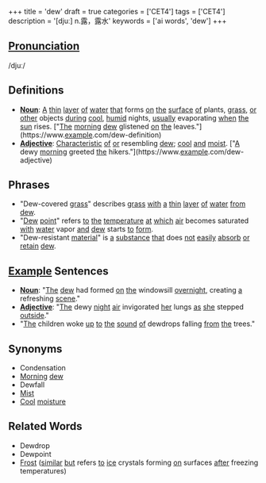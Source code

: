+++
title = 'dew'
draft = true
categories = ['CET4']
tags = ['CET4']
description = '[djuː] n.露，露水'
keywords = ['ai words', 'dew']
+++

## [Pronunciation](/en/post/pronunciation/)
/djuː/

## Definitions
- **[Noun](/en/post/noun/)**: [A](/en/post/a/) [thin](/en/post/thin/) [layer](/en/post/layer/) [of](/en/post/of/) [water](/en/post/water/) [that](/en/post/that/) forms [on](/en/post/on/) [the](/en/post/the/) [surface](/en/post/surface/) [of](/en/post/of/) plants, [grass](/en/post/grass/), [or](/en/post/or/) [other](/en/post/other/) objects [during](/en/post/during/) [cool](/en/post/cool/), [humid](/en/post/humid/) nights, [usually](/en/post/usually/) evaporating [when](/en/post/when/) [the](/en/post/the/) [sun](/en/post/sun/) rises. ["[The](/en/post/the/) [morning](/en/post/morning/) [dew](/en/post/dew/) glistened [on](/en/post/on/) [the](/en/post/the/) leaves."](https://www.[example](/en/post/example/).com/dew-definition)
- **[Adjective](/en/post/adjective/)**: [Characteristic](/en/post/characteristic/) [of](/en/post/of/) [or](/en/post/or/) resembling [dew](/en/post/dew/); [cool](/en/post/cool/) [and](/en/post/and/) [moist](/en/post/moist/). ["[A](/en/post/a/) dewy [morning](/en/post/morning/) greeted [the](/en/post/the/) hikers."](https://www.[example](/en/post/example/).com/dew-adjective)

## Phrases
- "Dew-covered [grass](/en/post/grass/)" describes [grass](/en/post/grass/) [with](/en/post/with/) [a](/en/post/a/) [thin](/en/post/thin/) [layer](/en/post/layer/) [of](/en/post/of/) [water](/en/post/water/) [from](/en/post/from/) [dew](/en/post/dew/).
- "[Dew](/en/post/dew/) [point](/en/post/point/)" refers [to](/en/post/to/) [the](/en/post/the/) [temperature](/en/post/temperature/) [at](/en/post/at/) [which](/en/post/which/) [air](/en/post/air/) becomes saturated [with](/en/post/with/) [water](/en/post/water/) vapor [and](/en/post/and/) [dew](/en/post/dew/) starts [to](/en/post/to/) [form](/en/post/form/).
- "Dew-resistant [material](/en/post/material/)" is [a](/en/post/a/) [substance](/en/post/substance/) [that](/en/post/that/) does [not](/en/post/not/) [easily](/en/post/easily/) [absorb](/en/post/absorb/) [or](/en/post/or/) [retain](/en/post/retain/) [dew](/en/post/dew/).

## [Example](/en/post/example/) Sentences
- **[Noun](/en/post/noun/)**: "[The](/en/post/the/) [dew](/en/post/dew/) had formed [on](/en/post/on/) [the](/en/post/the/) windowsill [overnight](/en/post/overnight/), creating [a](/en/post/a/) refreshing [scene](/en/post/scene/)."
- **[Adjective](/en/post/adjective/)**: "[The](/en/post/the/) dewy [night](/en/post/night/) [air](/en/post/air/) invigorated [her](/en/post/her/) lungs [as](/en/post/as/) [she](/en/post/she/) stepped [outside](/en/post/outside/)."
- "[The](/en/post/the/) children woke [up](/en/post/up/) [to](/en/post/to/) [the](/en/post/the/) [sound](/en/post/sound/) [of](/en/post/of/) dewdrops falling [from](/en/post/from/) [the](/en/post/the/) trees."

## Synonyms
- Condensation
- [Morning](/en/post/morning/) [dew](/en/post/dew/)
- Dewfall
- [Mist](/en/post/mist/)
- [Cool](/en/post/cool/) [moisture](/en/post/moisture/)

## Related Words
- Dewdrop
- Dewpoint
- [Frost](/en/post/frost/) ([similar](/en/post/similar/) [but](/en/post/but/) refers [to](/en/post/to/) [ice](/en/post/ice/) crystals forming [on](/en/post/on/) surfaces [after](/en/post/after/) freezing temperatures)
